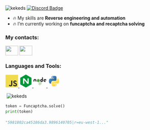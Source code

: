 <span align="left">
  <img src="https://komarev.com/ghpvc/?username=kekeds&label=Profile%20views&color=0e75b6&style=flat" alt="kekeds" />
</span>
<span>
  <a href="https://discord.com/users/1302017064940208130" target="blank">
    <img src="https://dcbadge.limes.pink/api/shield/1302017064940208130?style=flat&logoColor=presence&theme=clean" alt="Discord Badge" />
  </a>
</span>

- 🔥 My skills are **Reverse engineering and automation**
- 🔥 I’m currently working on **funcaptcha and recaptcha solving**

<h3 align="left">My contacts:</h3>
<p align="left">
<a href="https://discord.com/users/1302017064940208130" target="blank"><img align="center" src="https://static.wikia.nocookie.net/discord/images/e/ea/Discord_PTB.png" height="30" width="40" /></a>
<a href="https://t.me/kokandg" target="blank"><img align="center" src="https://upload.wikimedia.org/wikipedia/commons/thumb/8/82/Telegram_logo.svg/512px-Telegram_logo.svg.png" height="30" width="40" /></a>

</p>

<h3 align="left">Languages and Tools:</h3>
<p align="left"> <a href="https://developer.mozilla.org/en-US/docs/Web/JavaScript" target="_blank" rel="noreferrer"> <img src="https://raw.githubusercontent.com/devicons/devicon/master/icons/javascript/javascript-original.svg" alt="javascript" width="40" height="40"/> </a> <a href="https://www.nginx.com" target="_blank" rel="noreferrer"> <img src="https://raw.githubusercontent.com/devicons/devicon/master/icons/nginx/nginx-original.svg" alt="nginx" width="40" height="40"/> </a> <a href="https://nodejs.org" target="_blank" rel="noreferrer"> <img src="https://raw.githubusercontent.com/devicons/devicon/master/icons/nodejs/nodejs-original-wordmark.svg" alt="nodejs" width="40" height="40"/> </a> <a href="https://www.python.org" target="_blank" rel="noreferrer"> <img src="https://raw.githubusercontent.com/devicons/devicon/master/icons/python/python-original.svg" alt="python" width="40" height="40"/> </a> </p>

<p>&nbsp;<img align="center" src="https://github-readme-stats.vercel.app/api?username=kekeds&show_icons=true&theme=radical" alt="kekeds" /></p>

```python
token = Funcaptcha.solve()
print(token)

"5981802ca45186da3.9896140705|r=eu-west-1..."
```
